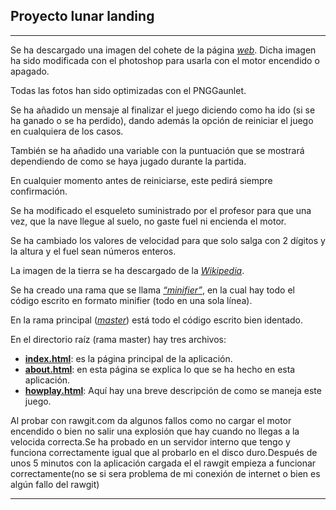## Proyecto lunar landing
***
Se ha descargado una imagen del cohete de la página [*web*](https://pixabay.com/es/cohete-nave-espacial-lanzamiento-528071/). Dicha imagen
ha sido modificada con el photoshop para usarla con el motor encendido o apagado.

Todas las fotos han sido optimizadas con el PNGGaunlet.

Se ha añadido un mensaje al finalizar el juego diciendo como ha ido (si se ha ganado o se ha perdido), dando además la opción de reiniciar el juego en cualquiera de los casos.

También se ha añadido una variable con la puntuación que se mostrará dependiendo de como se haya jugado durante la partida.

En cualquier momento antes de reiniciarse, este pedirá siempre confirmación.

Se ha modificado el esqueleto suministrado por el profesor para que una vez, que la nave llegue al suelo, no gaste fuel ni encienda el motor.

Se ha cambiado los valores de velocidad para que solo salga con 2 dígitos y la altura y el fuel sean números enteros.

La imagen de la tierra se ha descargado de la [*Wikipedia*](https://commons.wikimedia.org/wiki/File:The_Earth_seen_from_Apollo_17.jpg#/media/File:The_Earth_seen_from_Apollo_17_with_transparent_background.png).

Se ha creado una rama que se llama [*“minifier”*](https://github.com/Fpocovi/lunarlandingfinal/tree/minifier), en la cual hay todo el código escrito en formato minifier (todo en una sola línea).

En la rama principal ([*master*](https://github.com/Fpocovi/lunarlanding)) está todo el código escrito bien identado.

En el directorio raíz (rama master) hay tres archivos:
* [**index.html**](https://github.com/Fpocovi/lunarlandingfinal/tree/master/index.html): es la página principal de la aplicación.
* [**about.html**](https://github.com/Fpocovi/lunarlandingfinal/tree/master/about.html): en esta página se explica lo que se ha hecho en esta aplicación. 
* [**howplay.html**](https://github.com/Fpocovi/lunarlandingfinal/tree/master/howplay.html): Aquí hay una breve descripción de como se maneja este juego. 

Al probar con rawgit.com da algunos fallos como no cargar el motor encendido o bien no salir una explosión que hay cuando no llegas a la velocida correcta.Se ha probado en un servidor interno que tengo y funciona correctamente igual que al probarlo en el disco duro.Después de unos 5 minutos con la aplicación cargada el el rawgit empieza a funcionar correctamente(no se si sera problema de mi conexión de internet o bien es algún fallo del rawgit)

***
